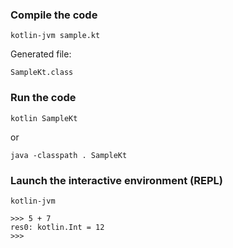 ### Compile the code

```
kotlin-jvm sample.kt
```
Generated file:

`SampleKt.class`

### Run the code

```
kotlin SampleKt
```
or 
```
java -classpath . SampleKt
```

### Launch the interactive environment (REPL)

```
kotlin-jvm

>>> 5 + 7
res0: kotlin.Int = 12
>>>
```







